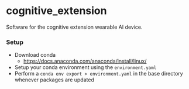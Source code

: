 # cognitive_extension
Software for the cognitive extension wearable AI device.

### Setup
* Download conda
   * https://docs.anaconda.com/anaconda/install/linux/
* Setup your conda environment using the `environment.yaml`
* Perform a `conda env export > environment.yaml` in the base directory whenever packages are updated
